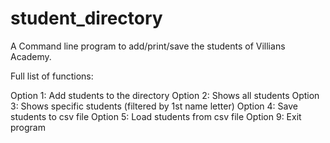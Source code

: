 # student_directory

A Command line program to add/print/save the students of Villians Academy.

Full list of functions:

Option 1: Add students to the directory
Option 2: Shows all students 
Option 3: Shows specific students (filtered by 1st name letter)
Option 4: Save students to csv file
Option 5: Load students from csv file
Option 9: Exit program
